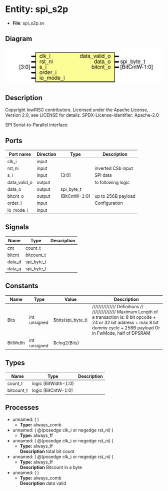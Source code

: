 # Entity: spi_s2p

- **File**: spi_s2p.sv
## Diagram

![Diagram](spi_s2p.svg "Diagram")
## Description

 Copyright lowRISC contributors.
 Licensed under the Apache License, Version 2.0, see LICENSE for details.
 SPDX-License-Identifier: Apache-2.0

 SPI Serial-to-Parallel interface

## Ports

| Port name    | Direction | Type          | Description         |
| ------------ | --------- | ------------- | ------------------- |
| clk_i        | input     |               |                     |
| rst_ni       | input     |               | inverted CSb input  |
| s_i          | input     | [3:0]         |  SPI data           |
| data_valid_o | output    |               |  to following logic |
| data_o       | output    | spi_byte_t    |                     |
| bitcnt_o     | output    | [BitCntW-1:0] | up to 256B payload  |
| order_i      | input     |               |  Configuration      |
| io_mode_i    | input     |               |                     |
## Signals

| Name   | Type       | Description |
| ------ | ---------- | ----------- |
| cnt    | count_t    |             |
| bitcnt | bitcount_t |             |
| data_d | spi_byte_t |             |
| data_q | spi_byte_t |             |
## Constants

| Name     | Type         | Value             | Description                                                                                                                                                                                      |
| -------- | ------------ | ----------------- | ------------------------------------------------------------------------------------------------------------------------------------------------------------------------------------------------ |
| Bits     | int unsigned | $bits(spi_byte_t) | ///////////////  Definitions // ///////////////  Maximum Length of a transaction is:  8 bit opcode + 24 or 32 bit address +  max 8 bit dummy cycle + 256B payload  Or in FwMode, half of DPSRAM  |
| BitWidth | int unsigned | $clog2(Bits)      |                                                                                                                                                                                                  |
## Types

| Name       | Type                 | Description |
| ---------- | -------------------- | ----------- |
| count_t    | logic [BitWidth-1:0] |             |
| bitcount_t | logic [BitCntW-1:0]  |             |
## Processes
- unnamed: (  )
  - **Type:** always_comb
- unnamed: ( @(posedge clk_i or negedge rst_ni) )
  - **Type:** always_ff
- unnamed: ( @(posedge clk_i or negedge rst_ni) )
  - **Type:** always_ff
</br>**Description**
 total bit count 
- unnamed: ( @(posedge clk_i or negedge rst_ni) )
  - **Type:** always_ff
</br>**Description**
 Bitcount in a byte 
- unnamed: (  )
  - **Type:** always_comb
</br>**Description**
 data valid 
